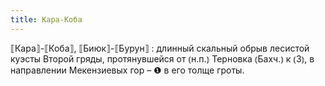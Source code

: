 ```yaml
---
title: Кара-Коба
---
```


⟦Кара⟧-⟦Коба⟧, ⟦Биюк⟧-⟦Бурун⟧
: длинный скальный обрыв лесистой куэсты Второй гряды, протянувшейся от ⦅н.п.⦆ Терновка ⦅Бахч.⦆ к ⦅З⦆, в направлении Мекензиевых гор – ❶ в его толще гроты.
